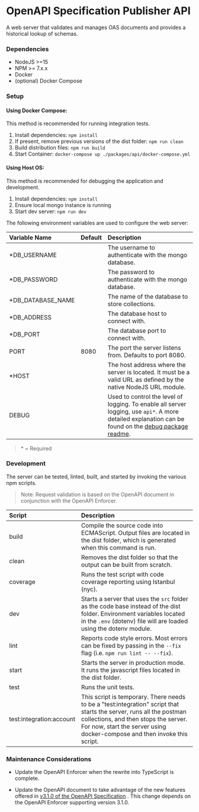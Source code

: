 # OpenAPI Specification Publisher API

A web server that validates and manages OAS documents and provides a
historical lookup of schemas.

### Dependencies
* NodeJS >=15
* NPM >= 7.x.x
* Docker
* (optional) Docker Compose

### Setup

#### Using Docker Compose:
This method is recommended for running integration tests.

1. Install dependencies: `npm install`
3. If present, remove previous versions of the dist folder: `npm run clean`
4. Build distribution files: `npm run build`
5. Start Container: `docker-compose up ./packages/api/docker-compose.yml`

#### Using Host OS:
This method is recommended for debugging the application and development.

1. Install dependencies: `npm install`
2. Ensure local mongo instance is running
3. Start dev server: `npm run dev`

The following environment variables are used to configure the web
server:

| Variable Name     | Default | Description                                                                                                                                                                                          |
|:------------------|:--------|:-----------------------------------------------------------------------------------------------------------------------------------------------------------------------------------------------------|
| *DB_USERNAME      |         | The username to authenticate with the mongo database.                                                                                                                                                |
| *DB_PASSWORD      |         | The password to authenticate with the mongo database.                                                                                                                                                |
| *DB_DATABASE_NAME |         | The name of the database to store collections.                                                                                                                                                       |
| *DB_ADDRESS       |         | The database host to connect with.                                                                                                                                                                   |
| *DB_PORT          |         | The database port to connect with.                                                                                                                                                                   |
| PORT              | 8080    | The port the server listens from. Defaults to port 8080.                                                                                                                                             |
| *HOST             |         | The host address where the server is located. It must be a valid URL as defined by the native NodeJS URL module.                                                                                     |
| DEBUG             |         | Used to control the level of logging. To enable all server logging, use `api*`. A more detailed explanation can be found on the [debug package readme](https://github.com/visionmedia/debug#readme). |

> \* = Required

### Development

The server can be tested, linted, built, and started by invoking the
various npm scripts.

> Note: Request validation is based on the OpenAPI document in conjunction with
the OpenAPI Enforcer.

| Script                   | Description                                                                                                                                                                                                                              |
|:-------------------------|:-----------------------------------------------------------------------------------------------------------------------------------------------------------------------------------------------------------------------------------------|
| build                    | Compile the source code into ECMAScript. Output files are located in the dist folder, which is generated when this command is run.                                                                                                       |
| clean                    | Removes the dist folder so that the output can be built from scratch.                                                                                                                                                                    |
| coverage                 | Runs the test script with code coverage reporting using Istanbul (nyc).                                                                                                                                                                  |
| dev                      | Starts a server that uses the `src` folder as the code base instead of the dist folder. Environment variables located in the `.env` (dotenv) file will are loaded using the dotenv module.                                               |
| lint                     | Reports code style errors. Most errors can be fixed by passing in the `--fix` flag (i.e. `npm run lint -- --fix`).                                                                                                                       |
| start                    | Starts the server in production mode. It runs the javascript files located in the dist folder.                                                                                                                                           |
| test                     | Runs the unit tests.                                                                                                                                                                                                                     |
| test:integration:account | This script is temporary. There needs to be a "test:integration" script that starts the server, runs all the postman collections, and then stops the server. For now, start the server using docker-compose and then invoke this script. |

### Maintenance Considerations

- Update the OpenAPI Enforcer when the rewrite into TypeScript is
  complete.

- Update the OpenAPI document to take advantage of the new features
  offered in
  [v3.1.0 of the OpenAPI Specification](https://github.com/OAI/OpenAPI-Specification/pull/2462)
  . This change depends on the OpenAPI Enforcer supporting version 3.1.0.
